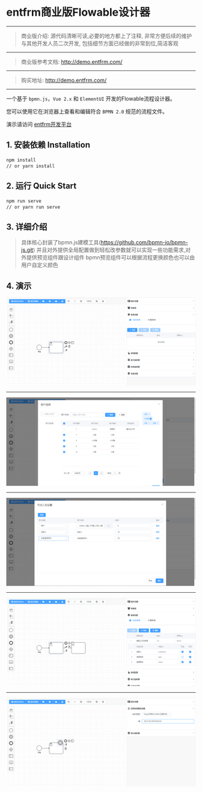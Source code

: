 # entfrm商业版Flowable设计器

---
> 商业版介绍:
> 源代码清晰可读,必要的地方都上了注释,
> 非常方便后续的维护与其他开发人员二次开发,
> 包括细节方面已经做的非常到位,简洁客观
---
> 商业版参考文档: http://demo.entfrm.com/
---
> 购买地址: http://demo.entfrm.com/
---


一个基于 `bpmn.js`，`Vue 2.x` 和 `ElementUI` 开发的Flowable流程设计器。

您可以使用它在浏览器上查看和编辑符合 `BPMN 2.0` 规范的流程文件。

演示请访问 [entfrm开发平台](http://demo.entfrm.com/)


## 1. 安装依赖 Installation

```shell
npm install
// or yarn install
```

## 2. 运行 Quick Start

```shell
npm run serve
// or yarn run serve
```

## 3. 详细介绍
> 具体核心封装了bpmn.js建模工具(https://github.com/bpmn-io/bpmn-js.git)
> 并且对外提供全局配置做到轻松改参数就可以实现一些功能需求,对外提供预览组件跟设计组件
> bpmn预览组件可以根据流程更换颜色也可以由用户自定义颜色

## 4. 演示

![img.png](imgs/sample1.png)
<hr/>

![img.png](imgs/sample2.png)
<hr/>

![img.png](imgs/sample3.png)
<hr/>

![img.png](imgs/sample4.png)
<hr/>

![img.png](imgs/sample5.png)
